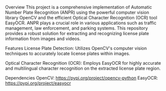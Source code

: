 Overview
This project is a comprehensive implementation of Automatic Number Plate Recognition (ANPR) using the powerful computer vision library OpenCV and the efficient Optical Character Recognition (OCR) tool EasyOCR. ANPR plays a crucial role in various applications such as traffic management, law enforcement, and parking systems. This repository provides a robust solution for extracting and recognizing license plate information from images and videos.

Features
License Plate Detection: Utilizes OpenCV's computer vision techniques to accurately locate license plates within images.

Optical Character Recognition (OCR): Employs EasyOCR for highly accurate and multilingual character recognition on the extracted license plate region.

Dependencies
OpenCV: https://pypi.org/project/opencv-python
EasyOCR: https://pypi.org/project/easyocr
